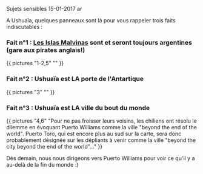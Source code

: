 Sujets sensibles
15-01-2017
ar

A Ushuaïa, quelques panneaux sont là pour vous rappeler trois faits indiscutables :

### Fait n°1 : [Les Islas Malvinas](https://fr.wikipedia.org/wiki/Îles_Malouines) sont et seront toujours argentines (gare aux pirates anglais!)

{{ pictures "1-2,5" "" }}

### Fait n°2 : Ushuaïa est LA porte de l'Antartique

{{ pictures "3" "" }}

### Fait n°3 : Ushuaïa est LA ville du bout du monde

{{ pictures "4,6" "Pour ne pas froisser leurs voisins, les chiliens ont résolu le dilemme en évoquant Puerto Williams comme la ville \"beyond the end of the world\". Puerto Toro, qui est encore plus au sud sur la carte, sera donc probablement désignée sur les dépliants à venir comme la ville \"beyond the city beyond the end of the world\"..." }}

Dés demain, nous nous dirigeons vers Puerto Williams pour voir ce qu'il y a au-delà de la fin du monde :)
